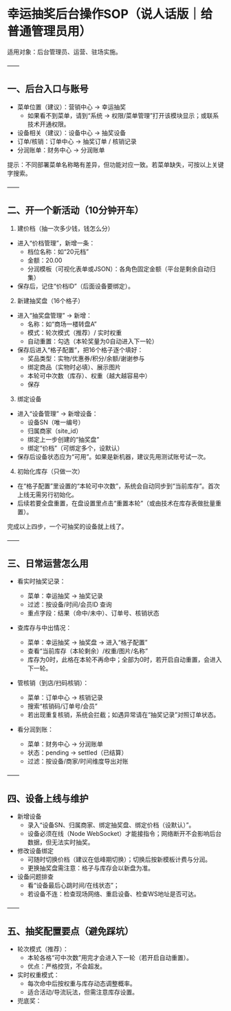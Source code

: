 # 幸运抽奖后台操作SOP（说人话版｜给普通管理员用）

适用对象：后台管理员、运营、驻场实施。


——

## 一、后台入口与账号
- 菜单位置（建议）：营销中心 → 幸运抽奖
  - 如果看不到菜单，请到“系统 → 权限/菜单管理”打开该模块显示；或联系技术开通权限。
- 设备相关（建议）：设备中心 → 抽奖设备
- 订单/核销：订单中心 → 抽奖订单 / 核销记录
- 分润账单：财务中心 → 分润账单

提示：不同部署菜单名称略有差异，但功能对应一致。若菜单缺失，可按以上关键字搜索。

——

## 二、开一个新活动（10分钟开车）
1) 建价档（抽一次多少钱，钱怎么分）
- 进入“价档管理”，新增一条：
  - 档位名称：如“20元档”
  - 金额：20.00
  - 分润模板（可视化表单或JSON）：各角色固定金额（平台是剩余自动归集）
- 保存后，记住“价档ID”（后面设备要绑定）。

2) 新建抽奖盘（16个格子）
- 进入“抽奖盘管理” → 新增：
  - 名称：如“商场一楼转盘A”
  - 模式：轮次模式（推荐）/ 实时权重
  - 自动重置：勾选（本轮奖量为0自动进入下一轮）
- 保存后进入“格子配置”，把16个格子逐个填好：
  - 奖品类型：实物/优惠券/积分/余额/谢谢参与
  - 绑定商品（实物时必填）、展示图片
  - 本轮可中次数（库存）、权重（越大越容易中）
  - 保存

3) 绑定设备
- 进入“设备管理” → 新增设备：
  - 设备SN（唯一编号）
  - 归属商家（site_id）
  - 绑定上一步创建的“抽奖盘”
  - 绑定“价档”（可绑定多个，设默认）
- 保存后设备状态应为“可用”。如果是新机器，建议先用测试账号试一次。

4) 初始化库存（只做一次）
- 在“格子配置”里设置的“本轮可中次数”，系统会自动同步到“当前库存”。首次上线无需另行初始化。
- 后续若要全盘重置，在盘设置里点击“重置本轮”（或由技术在库存表做批量重置）。

完成以上四步，一个可抽奖的设备就上线了。

——

## 三、日常运营怎么用
- 看实时抽奖记录：
  - 菜单：幸运抽奖 → 抽奖记录
  - 过滤：按设备/时间/会员ID 查询
  - 重点字段：结果（命中/未中）、订单号、核销状态

- 查库存与中出情况：
  - 菜单：幸运抽奖 → 抽奖盘 → 进入“格子配置”
  - 查看“当前库存（本轮剩余）/权重/图片/名称”
  - 库存为0时，此格在本轮不再命中；全部为0时，若开启自动重置，会进入下一轮。

- 管核销（到店/扫码核销）：
  - 菜单：订单中心 → 核销记录
  - 搜索“核销码/订单号/会员”
  - 若出现重复核销，系统会拦截；如遇异常请在“抽奖记录”对照订单状态。

- 看分润到账：
  - 菜单：财务中心 → 分润账单
  - 状态：pending → settled（已结算）
  - 过滤：按设备/商家/时间维度导出对账

——

## 四、设备上线与维护
- 新增设备
  - 录入“设备SN、归属商家、绑定抽奖盘、绑定价档（设默认）”。
  - 设备必须在线（Node WebSocket）才能接指令；网络断开不会影响后台数据，但无法实时抽奖。
- 修改设备绑定
  - 可随时切换价档（建议在低峰期切换）；切换后按新模板计费与分润。
  - 更换抽奖盘需注意：格子与库存会以新盘为准。
- 设备问题排查
  - 看“设备最后心跳时间/在线状态”；
  - 若设备不连：检查现场网络、重启设备、检查WS地址是否可达。

——

## 五、抽奖配置要点（避免踩坑）
- 轮次模式（推荐）：
  - 本轮各格“可中次数”用完才会进入下一轮（若开启自动重置）。
  - 优点：严格控货，不会超发。
- 实时权重模式：
  - 每次命中后按权重与库存动态调整概率。
  - 适合活动/导流玩法，但需注意库存设置。
- 兜底奖：